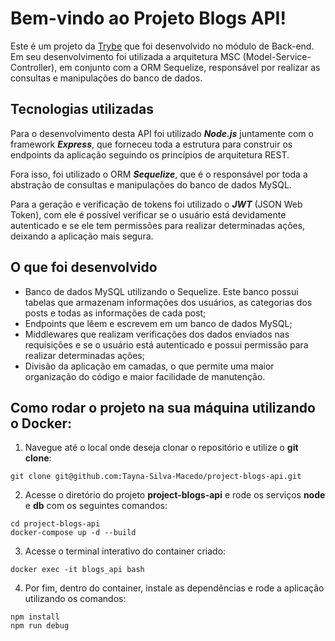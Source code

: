 # Bem-vindo ao Projeto Blogs API!

Este é um projeto da [Trybe](https://www.betrybe.com/) que foi desenvolvido no módulo de Back-end. Em seu desenvolvimento foi utilizada a arquitetura MSC (Model-Service-Controller), em conjunto com a ORM Sequelize, responsável por realizar as consultas e manipulações do banco de dados.

## Tecnologias utilizadas

Para o desenvolvimento desta API foi utilizado ***Node.js*** juntamente com o framework ***Express***, que forneceu toda a estrutura para construir os endpoints da aplicação seguindo os princípios de arquitetura REST.

Fora isso, foi utilizado o ORM ***Sequelize***, que é o responsável por toda a abstração de consultas e manipulações do banco de dados MySQL.

Para a geração e verificação de tokens foi utilizado o ***JWT*** (JSON Web Token), com ele é possível verificar se o usuário está devidamente autenticado e se ele tem permissões para realizar determinadas ações, deixando a aplicação mais segura.

## O que foi desenvolvido

  - Banco de dados MySQL utilizando o Sequelize. Este banco possui tabelas que armazenam informações dos usuários, as categorias dos posts e todas as informações de cada post; 
  - Endpoints que lêem e escrevem em um banco de dados MySQL;
  - Middlewares que realizam verificações dos dados enviados nas requisições e se o usuário está autenticado e possui permissão para realizar determinadas ações;
  - Divisão da aplicação em camadas, o que permite uma maior organização do código e maior facilidade de manutenção.

## Como rodar o projeto na sua máquina utilizando o Docker:

1. Navegue até o local onde deseja clonar o repositório e utilize o **git clone**:
```
git clone git@github.com:Tayna-Silva-Macedo/project-blogs-api.git
```

2. Acesse o diretório do projeto **project-blogs-api** e rode os serviços **node** e **db** com os seguintes comandos:
```
cd project-blogs-api
docker-compose up -d --build
```

3. Acesse o terminal interativo do container criado:
```
docker exec -it blogs_api bash
```

4. Por fim, dentro do container, instale as dependências e rode a aplicação utilizando os comandos:
```
npm install
npm run debug
```
